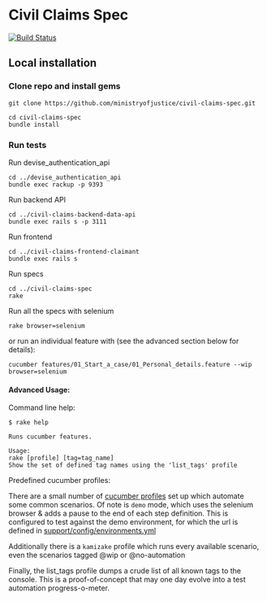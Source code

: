 # Civil Claims Spec

[![Build Status](http://jenkins-ubuntu.dsd.io/job/civilclaims-spec-js/badge/icon)](http://jenkins-ubuntu.dsd.io/job/civilclaims-spec-js/)

Local installation
------------------

### Clone repo and install gems

    git clone https://github.com/ministryofjustice/civil-claims-spec.git

    cd civil-claims-spec
    bundle install

### Run tests

Run devise_authentication_api

    cd ../devise_authentication_api
    bundle exec rackup -p 9393

Run backend API

    cd ../civil-claims-backend-data-api
    bundle exec rails s -p 3111

Run frontend

    cd ../civil-claims-frontend-claimant
    bundle exec rails s

Run specs

    cd ../civil-claims-spec
    rake

Run all the specs with selenium

    rake browser=selenium

or run an individual feature with (see the advanced section below for details):

    cucumber features/01_Start_a_case/01_Personal_details.feature --wip browser=selenium

#### Advanced Usage:

Command line help:

```shell
$ rake help

Runs cucumber features.

Usage:
rake [profile] [tag=tag_name]
Show the set of defined tag names using the 'list_tags' profile
```

Predefined cucumber profiles:

There are a small number of [cucumber profiles](.config/cucumber.yml) set up which automate some common scenarios.  Of note is `demo` mode, which uses the selenium browser & adds a pause to the end of each step definition. This is configured to test against the demo environment, for which the url is defined in [support/config/environments.yml](support/config/environments.yml)

Additionally there is a `kamizake` profile which runs every available scenario, even the scenarios tagged @wip or @no-automation

Finally, the list_tags profile dumps a crude list of all known tags to the console. This is a proof-of-concept that may one day evolve into a test automation progress-o-meter.
